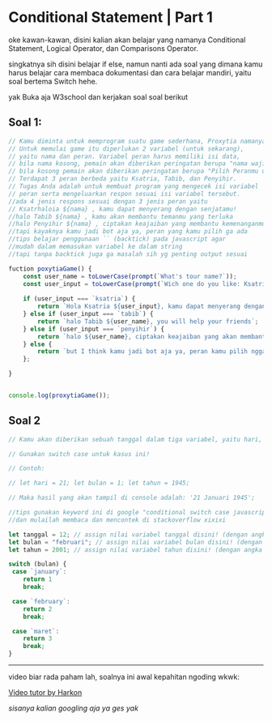 # Conditional Statement | Part 1

oke kawan-kawan, disini kalian akan belajar yang namanya Conditional Statement, Logical Operator, dan Comparisons Operator.

singkatnya sih disini belajar if else, namun nanti ada soal yang dimana kamu harus belajar cara membaca dokumentasi dan cara belajar mandiri, yaitu soal bertema Switch hehe.

yak Buka aja W3school dan kerjakan soal soal berikut

## Soal 1:
```js
// Kamu diminta untuk memprogram suatu game sederhana, Proxytia namanya. 
// Untuk memulai game itu diperlukan 2 variabel (untuk sekarang), 
// yaitu nama dan peran. Variabel peran harus memiliki isi data, 
// bila nama kosong, pemain akan diberikan peringatan berupa "nama wajib diisi"
// bila kosong pemain akan diberikan peringatan berupa "Pilih Peranmu untuk memulai game". 
// Terdapat 3 peran berbeda yaitu Ksatria, Tabib, dan Penyihir. 
// Tugas Anda adalah untuk membuat program yang mengecek isi variabel 
// peran serta mengeluarkan respon sesuai isi variabel tersebut.
//ada 4 jenis respons sesuai dengan 3 jenis peran yaitu
// Ksatrhaloia ${nama} , kamu dapat menyerang dengan senjatamu!
//halo Tabib ${nama} , kamu akan membantu temanmu yang terluka
//halo Penyihir ${nama} , ciptakan keajaiban yang membantu kemenanganmu!
//tapi kayaknya kamu jadi bot aja ya, peran yang kamu pilih ga ada
//tips belajar penggunaan `` (backtick) pada javascript agar
//mudah dalam memasukan variabel ke dalam string
//tapi tanpa backtick juga ga masalah sih yg penting output sesuai

fuction poxytiaGame() {
    const user_name = toLowerCase(prompt(`What's tour name?`));
    const user_input = toLowerCase(prompt(`Wich one do you like: Ksatria, Tabib, Penyihir`));
    
    if (user_input === `ksatria`) {
        return `Hola Ksatria ${user_input}, kamu dapat menyerang dengan senjatamu`;
    } else if (user_input === `tabib`) {
        return `halo Tabib ${user_name}, you will help your friends`;
    } else if (user_input === `penyihir`) {
        return `halo ${user_name}, ciptakan keajaiban yang akan membantu kemenanganmu`;
    } else {
        return `but I think kamu jadi bot aja ya, peran kamu pilih nggak ada`
    };

}


console.log(proxytiaGame());

```

## Soal 2
```js
// Kamu akan diberikan sebuah tanggal dalam tiga variabel, yaitu hari, bulan, dan tahun. Disini kamu diminta untuk membuat format tanggal. Misal tanggal yang diberikan adalah hari 1, bulan 5, dan tahun 1945. Maka, output yang harus kamu proses adalah menjadi 1 Mei 1945.

// Gunakan switch case untuk kasus ini!

// Contoh:

// let hari = 21; let bulan = 1; let tahun = 1945;

// Maka hasil yang akan tampil di console adalah: '21 Januari 1945';

//tips gunakan keyword ini di google "conditional switch case javascript"
//dan mulailah membaca dan mencontek di stackoverflow xixixi

let tanggal = 12; // assign nilai variabel tanggal disini! (dengan angka antara 1 - 31)
let bulan = "februari"; // assign nilai variabel bulan disini! (dengan angka antara 1 - 12)
let tahun = 2001; // assign nilai variabel tahun disini! (dengan angka antara 1900 - 2200)

switch (bulan) {
 case `january`:
    return 1
    break;

 case `february`: 
    return 2
    break;

 case `maret`:
    return 3
    break;
}
```

---
video biar rada paham lah, soalnya ini awal kepahitan ngoding wkwk:

[Video tutor by Harkon](https://youtu.be/-YlMePibR6Y)

*sisanya kalian googling aja ya ges yak*
